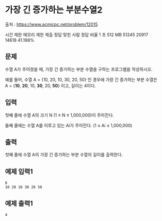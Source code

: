 # 가장 긴 증가하는 부분수열2

출처 : https://www.acmicpc.net/problem/12015

시간 제한	메모리 제한	제출	정답	맞힌 사람	정답 비율
1 초	512 MB	51245	20917	14618	41.198%

## 문제

수열 A가 주어졌을 때, 가장 긴 증가하는 부분 수열을 구하는 프로그램을 작성하시오.

예를 들어, 수열 A = {10, 20, 10, 30, 20, 50} 인 경우에 가장 긴 증가하는 부분 수열은 A = {**10**, **20**, 10, **30**, 20, **50**} 이고, 길이는 4이다.


## 입력
첫째 줄에 수열 A의 크기 N (1 ≤ N ≤ 1,000,000)이 주어진다.

둘째 줄에는 수열 A를 이루고 있는 Ai가 주어진다. (1 ≤ Ai ≤ 1,000,000)

## 출력
첫째 줄에 수열 A의 가장 긴 증가하는 부분 수열의 길이를 출력한다.
## 예제 입력1
```
6
10 20 10 30 20 50
```

## 예제 출력1
```
4
```
